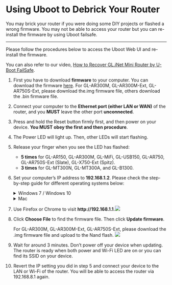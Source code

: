 # Using Uboot to Debrick Your Router

You may brick your router if you were doing some DIY projects or flashed a wrong firmware. You may not be able to access your router but you can re-install the firmware by using Uboot failsafe.



---

Please follow the procedures below to access the Uboot Web UI and re-install the firmware.

You can also refer to our video, [How to Recover GL.iNet Mini Router by U-Boot FailSafe](https://docs.gl-inet.com/en/3/video/tutor/#how-to-recover-glinet-mini-router-by-u-boot-failsafe).



<ol type="1">
    <li><p>
        First you have to download <b>firmware</b> to your computer. You can download the firmware <a href="http://download.gl-inet.com/firmware" target="_blank">here</a>. For GL-AR300M, GL-AR300M-Ext, GL-AR750S-Ext, please download the.img firmware file, others download the .bin firmware file.
        </p> 
    </li>
    <li>
        <p> Connect your computer to the <b>Ethernet port (either LAN or WAN)</b> of the router, and you <b>MUST</b> leave the other port <b>unconnected</b>.
        </p>
    </li>
    <li>
    	<p>Press and hold the Reset button firmly first, and then power on your device. <b>You MUST obey the first and then procedure</b>.
        </p>
    </li>
    <li>
    	<p>The Power LED will light up. Then, other LEDs will start flashing.
        </p>
    </li>
    <li>
    	<p>Release your finger when you see the LED has flashed:
        <ul>
        	<li><b>5 times</b> for GL-AR150, GL-AR300M, GL-MiFi, GL-USB150, GL-AR750, GL-AR750S-Ext (Slate), GL-X750-Ext (Spitz).</li>
        	<li><b>3 times</b> for GL-MT300N, GL-MT300A, and GL-B1300.</li>
        </ul>
        </p>
    </li>
    <li>
    	<p>Set your computer’s IP address to <b>192.168.1.2</b>. Please check the step-by-step guide for different operating systems below:</p>
        <details>
        <summary>Windows 7 / Windows 10</summary>
        <ol type="1">
        	<li>Go to Control Panel -> Network and Internet -> Network and Sharing Center -> Change adapter settings.</li>
        	<li>Right click Local Area Connection -> Properties.</li>
        	<li>Click Internet Protocol Version 4 (TCP/IPv4) -> Properties.</li>
        	<li>Set the IP adress to 192.168.1.2 manually.</li>
        	<img src="https://static.gl-inet.com/docs/en/2.x/troubleshooting/src/debrick/set_ip.jpg">
        </ol>
        </details>
        <details>
        <summary>Mac</summary>
        <ol type="1">
        	<li>Go to System Preferences -> Network.</li>
        	<li>Chooose Ethernet -> Advanced -> TCP/IP.</li>
        	<li>In Configure IPv4, choose Manually.</li>
        	<li>Set the IPv4 Address to 192.168.1.2 manually.</li>
        </ol>
        </details>
	</li>
    <li>
    	<p>Use Firefox or Chrome to visit <b>http://192.168.1.1</b>.<img src="https://static.gl-inet.com/docs/en/2.x/troubleshooting/src/debrick/ui.jpg">
        </p>
    </li>
    <li>
    	<p>Click <b>Choose File</b> to find the firmware file. Then click <b>Update firmware</b>. 
        </p>
        <p>For GL-AR300M, GL-AR300M-Ext, GL-AR750S-Ext, please download the .img firmware file and upload to the Nand flash.
        <img src="https://static.gl-inet.com/docs/en/3/troubleshooting/uboot.jpg"><p>
    </li>
    <li>
    	<p>Wait for around 3 minutes. Don’t power off your device when updating. The router is ready when both power and  Wi-Fi LED are on or you can find its SSID on your device.
        </p>
    </li>
    <li>
    	<p>Revert the IP setting you did in step 5 and connect your device to the LAN or Wi-Fi of the router. You will be able to access the router via 192.168.8.1 again.
        </p>
    </li>
</ol>